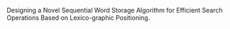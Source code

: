Designing a Novel Sequential Word Storage Algorithm for Efficient Search Operations Based on Lexico-graphic Positioning.
